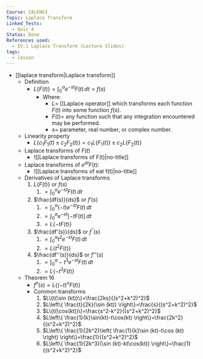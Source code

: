 ```yaml
---
Course: CALENG3
Topic: Laplace Transform
Linked_Tests:
  - Quiz 4
Status: Done
References used:
  - IV.1 Laplace Transform (Lecture Slides)
tags:
  - lesson
---
```


- [[laplace transform|Laplace transform]]
	- Definition
		- $L\{F(t)\} = \int ^\alpha_{0} e^{-st} F(t) \, dt = f(s)$
			- Where:
				- $L =$ [[Laplace operator]] which transforms each function $F(t)$ into some function $f(s)$.
				- $F(t) =$ any function such that any integration encountered may be performed.
				- $s=$ parameter, real number, or complex number.
	- Linearity property
		- $L\{c_{1}F_{1}(t)\pm c_{2}F_{2}(t)\}=c_{1}L\{F_{1}(t)\}\pm c_{2}L\{F_{2}(t)\}$
	- Laplace transforms of $F(t)$
		- ![[Laplace transforms of F(t)|no-title]]
	- Laplace transforms of $e^{at}F(t)$:
		- ![[Laplace transforms of eat f(t)|no-title]]
	- Derivatives of Laplace transforms
		1. $L\{F(t)\}$ or $f(s)$
			1. $=\int ^\alpha_{0}e^{-st}F(t) \, dt$
		2. $\frac{df(s)}{ds}$ or $f'(s)$
			1. $=\int ^\alpha_{0}(-t)e^{-st}F(t) \, dt$
			2. $=\int ^\alpha_{0}e^{-st}[-tF(t)] \, dt$
			3. $=L\{-tF(t)\}$
		3. $\frac{df'(s)}{ds}$ or $f^{''}(s)$
			1. $=\int ^\alpha_{0} t^2 e^{-st} F(t)\, dt$
			2. $=L\{t^2F(t)\}$
		4. $\frac{df''(s)}{ds}$ or $f'''(s)$
			1. $=\int ^\alpha_{0} -t^3e^{-st}F(t)\, dt$
			2. $=L\{-t^3F(t)\}$
	- Theorem 16
		- $f^n(s)=L\{(-t)^nF(t)\}$
		- Common transforms
			1. $L\{t(\sin (kt))\}=\frac{2ks}{(s^2+k^2)^2}$
			2. $L\left\{ \frac{t}{2k}(\sin (kt)) \right\}=\frac{s}{(s^2+k^2)^2}$
			3. $L\{t(\cos(kt))\}=\frac{s^2-k^2}{(s^2+k^2)^2}$
			4. $L\left\{ \frac{1}{k}\sin(kt)-t\cos(kt) \right\}=\frac{2k^2}{(s^2+k^2)^2}$
			5. $L\left\{ \frac{1}{2k^2}\left( \frac{1}{k}\sin (kt)-t\cos (kt) \right) \right\}=\frac{1}{(s^2+k^2)^2}$
			6. $L\left\{ \frac{1}{2k^3}(\sin (kt)-kt\cos(kt)) \right\}=\frac{1}{(s^2+k^2)^2}$